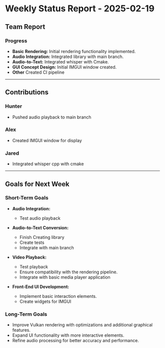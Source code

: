 # Weekly Status Report - 2025-02-19

## Team Report

### Progress
- **Basic Rendering:** Initial rendering functionality implemented.
- **Audio Integration:** Integrated library with main branch.
- **Audio-to-Text:** Integrated whisper with Cmake. 
- **GUI Concept Design:** Initial IMGUI window created. 
- **Other** Created CI pipeline

---

## Contributions

### Hunter
- Pushed audio playback to main branch

### Alex
- Created IMGUI window for display

### Jared
- Integrated whisper cpp with cmake

---

## Goals for Next Week

### Short-Term Goals
- **Audio Integration:**
    - Test audio playback

- **Audio-to-Text Conversion:**
    - Finish Creating library
    - Create tests
    - Integrate with main branch

- **Video Playback:**
    - Test playback 
    - Ensure compatibility with the rendering pipeline.
    - Integrate with basic media player application

- **Front-End UI Development:**
    - Implement basic interaction elements.
    - Create widgets for IMGUI

### Long-Term Goals
- Improve Vulkan rendering with optimizations and additional graphical features.
- Expand UI functionality with more interactive elements.
- Refine audio processing for better accuracy and performance.  
